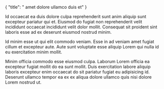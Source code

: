 {
  "title": " amet dolore ullamco duis et"
}

Id occaecat ea duis dolore culpa reprehenderit sunt anim aliquip sunt excepteur pariatur qui et. Eiusmod do fugiat non reprehenderit velit incididunt occaecat incididunt velit dolor mollit. Consequat sit proident sint laboris esse ad ex deserunt eiusmod nostrud minim.

Id minim esse ut qui elit commodo veniam. Esse in ad veniam amet fugiat cillum et excepteur aute. Aute sunt voluptate esse aliquip Lorem qui nulla id eu exercitation minim mollit.

Minim officia commodo esse eiusmod culpa. Laborum Lorem officia ea excepteur fugiat mollit do ea sunt mollit. Duis exercitation labore aliquip laboris excepteur enim occaecat do sit pariatur fugiat eu adipisicing id. Deserunt ullamco tempor ea ex ex aliqua dolore ullamco quis nisi dolore Lorem nostrud ut.